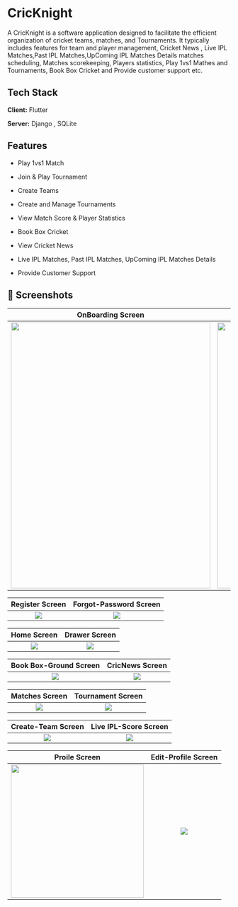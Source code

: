 
# CricKnight

A CricKnight is a software application designed to facilitate the efficient organization of cricket teams, matches, and Tournaments. It typically includes features for team and player management, Cricket News , Live IPL Matches,Past IPL Matches,UpComing IPL Matches Details matches scheduling, Matches scorekeeping, Players statistics, Play 1vs1 Mathes and Tournaments, Book Box Cricket and Provide customer support etc.




## Tech Stack

**Client:** Flutter

**Server:** Django , SQLite


## Features

- Play 1vs1 Match 

- Join & Play Tournament

- Create Teams

- Create and Manage Tournaments

- View Match Score & Player Statistics

- Book Box Cricket 

- View Cricket News

-  Live IPL Matches, Past IPL Matches, UpComing IPL Matches Details

- Provide Customer Support

## 📱 Screenshots
OnBoarding Screen  | Login Screen
:-------------------------:|:-------------------------:
<img src="https://github.com/JishanTechWhiz/CricKnights-/blob/main/assets/Project_Image/1.jpg" height="600" width="450"> |  <img src="https://github.com/JishanTechWhiz/CricKnights-/blob/main/assets/Project_Image/2.png" height="600" width="450">


Register Screen  | Forgot-Password Screen
:-------------------------:|:-------------------------:
![](https://github.com/JishanTechWhiz/CricKnights-/blob/main/assets/Project_Image/3.jpg)  |  ![](https://github.com/JishanTechWhiz/CricKnights-/blob/main/assets/Project_Image/4.jpg)


Home Screen  | Drawer Screen
:-------------------------:|:-------------------------:
![](https://github.com/JishanTechWhiz/CricKnights-/blob/main/assets/Project_Image/5.jpg)  |  ![](https://github.com/JishanTechWhiz/CricKnights-/blob/main/assets/Project_Image/6.jpg)


Book Box-Ground Screen  | CricNews Screen
:-------------------------:|:-------------------------:
![](https://github.com/JishanTechWhiz/CricKnights-/blob/main/assets/Project_Image/8.jpg)  |  ![](https://github.com/JishanTechWhiz/CricKnights-/blob/main/assets/Project_Image/9.jpg)


Matches Screen  | Tournament Screen
:-------------------------:|:-------------------------:
![](https://github.com/JishanTechWhiz/CricKnights-/blob/main/assets/Project_Image/10.jpg)  |  ![](https://github.com/JishanTechWhiz/CricKnights-/blob/main/assets/Project_Image/tour.jpg)


Create-Team Screen  | Live IPL-Score Screen
:-------------------------:|:-------------------------:
![](https://github.com/JishanTechWhiz/CricKnights-/blob/main/assets/Project_Image/12.jpg)  |  ![](https://github.com/JishanTechWhiz/CricKnights-/blob/main/assets/Project_Image/ipl1.jpg)


Proile Screen  | Edit-Profile Screen
:-------------------------:|:-------------------------:
<img src="https://github.com/JishanTechWhiz/CricKnights-/blob/main/assets/Project_Image/7.jpg" width="300">  |  ![](https://github.com/JishanTechWhiz/CricKnights-/blob/main/assets/Project_Image/edit.jpg)



